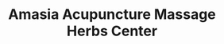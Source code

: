 ---
title: "Amasia Acupuncture Massage Herbs Center"
url: /seattle/amasia-acupuncture-massage-herbs-center/
shop: Massage
---